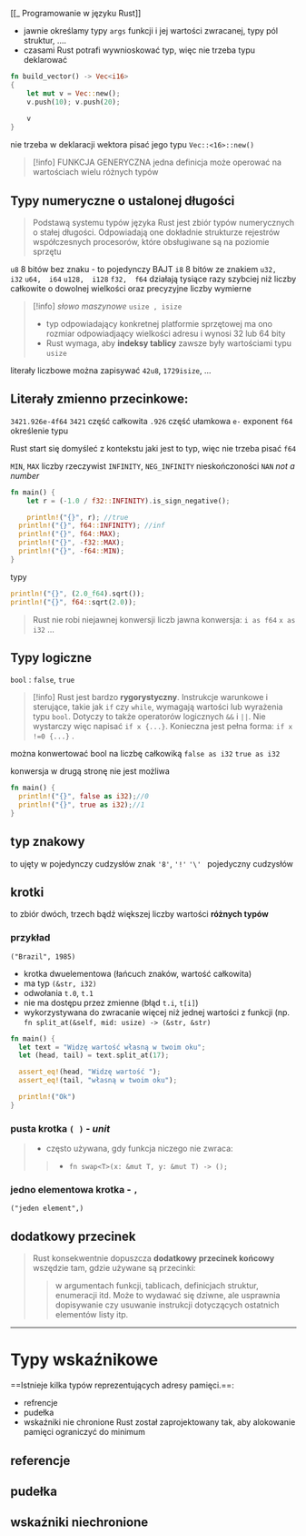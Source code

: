[[_ Programowanie w języku Rust]]

- jawnie określamy typy `args` funkcji i jej wartości zwracanej, typy pól struktur, ....
- czasami Rust potrafi wywnioskować typ, więc nie trzeba typu deklarować
```rust
fn build_vector() -> Vec<i16> 
{ 
	let mut v = Vec::new();
	v.push(10); v.push(20);
	
	v 
}
```
nie trzeba w deklaracji wektora pisać jego typu `Vec::<16>::new()`

>[!info] FUNKCJA GENERYCZNA
>jedna definicja może operować na wartościach wielu różnych typów

## Typy numeryczne o ustalonej długości

> Podstawą systemu typów języka Rust jest zbiór typów numerycznych o stałej długości. Odpowiadają one dokładnie strukturze rejestrów współczesnych procesorów, które obsługiwane są na poziomie sprzętu

`u8`  8 bitów bez znaku - to pojedynczy BAJT
`i8` 8 bitów ze znakiem
`u32,  i32`
`u64,  i64`
`u128,  i128`
`f32,  f64`
działają tysiące razy szybciej niż liczby całkowite o dowolnej wielkości oraz precyzyjne liczby wymierne

>[!info] *słowo maszynowe* `usize , isize` 
> - typ odpowiadający konkretnej platformie sprzętowej
ma ono rozmiar odpowiadjaący wielkości adresu i wynosi 32 lub 64 bity
>  - Rust wymaga, aby **indeksy tablicy** zawsze były wartościami typu `usize`

literały liczbowe można zapisywać `42u8`, `1729isize`, ...

## Literały zmienno przecinkowe:
`3421.926e-4f64`
`3421` część całkowita
`.926` część ułamkowa
`e-` exponent
`f64` określenie typu

Rust start się domyśleć z kontekstu jaki jest to typ, więc nie trzeba pisać `f64`

`MIN`, `MAX` liczby rzeczywist
`INFINITY`, `NEG_INFINITY` nieskończoności
`NAN` *not a number*

```rust
fn main() {
    let r = (-1.0 / f32::INFINITY).is_sign_negative();

    println!("{}", r); //true
  println!("{}", f64::INFINITY); //inf
  println!("{}", f64::MAX);
  println!("{}", -f32::MAX);
  println!("{}", -f64::MIN);
}
```

typy
```rust
println!("{}", (2.0_f64).sqrt()); 
println!("{}", f64::sqrt(2.0));
```

> Rust nie robi niejawnej konwersji liczb
> jawna konwersja:
> `i as f64`
> `x as i32`
> ...

## Typy logiczne

`bool` : `false`, `true`

> [!info] Rust jest  bardzo **rygorystyczny**. 
> Instrukcje warunkowe i sterujące, takie jak `if` czy `while`, wymagają wartości lub wyrażenia typu `bool`.
>  Dotyczy to także operatorów logicznych `&&` i `||`.
>   Nie wystarczy więc napisać 
> 		  `if x {...}`.
> 	  Konieczna jest pełna forma: 
> 		  `if x !=0 {...}` .

można konwertować bool na liczbę całkowiką
`false as i32`
`true as i32`

konwersja w drugą stronę nie jest możliwa

```rust
fn main() {
  println!("{}", false as i32);//0
  println!("{}", true as i32);//1
}
```

## typ znakowy
to ujęty w pojedynczy cudzysłów znak
`'8'`, `'!'`
`'\' ` pojedyczny cudzysłów


## krotki
to zbiór dwóch, trzech bądź większej liczby wartości **różnych typów**
### przykład
`("Brazil", 1985)` 
- krotka dwuelementowa (łańcuch znaków, wartość całkowita) 
- ma typ `(&str, i32)`
- odwołania `t.0`, `t.1`
- nie ma dostępu przez zmienne (błąd `t.i`, `t[i]`)
- wykorzystywana do zwracanie więcej niż jednej wartości z funkcji (np. `fn split_at(&self, mid: usize) -> (&str, &str)` 
```rust
fn main() {
  let text = "Widzę wartość własną w twoim oku"; 
  let (head, tail) = text.split_at(17);

  assert_eq!(head, "Widzę wartość ");
  assert_eq!(tail, "własną w twoim oku");

  println!("Ok")
}
```

### pusta krotka `( )` - *unit*
> - często używana, gdy funkcja niczego nie zwraca:
>>  - `fn swap<T>(x: &mut T, y: &mut T) -> ();`

### jedno elementowa krotka - `,`
`("jeden element",)`


## dodatkowy przecinek
> Rust konsekwentnie dopuszcza **dodatkowy przecinek końcowy** wszędzie tam, gdzie używane są przecinki: 
> > w argumentach funkcji, 
> > tablicach, 
> > definicjach struktur, 
> > enumeracji 
> > itd. 
> Może to wydawać się dziwne, ale usprawnia dopisywanie czy usuwanie instrukcji dotyczących ostatnich elementów listy itp.



--------------

# Typy wskaźnikowe

==Istnieje kilka typów reprezentujących adresy pamięci.==:
- refrencje
- pudełka
- wskaźniki nie chronione
Rust został zaprojektowany tak, aby alokowanie pamięci ograniczyć do minimum 



## referencje


## pudełka


## wskaźniki niechronione


















